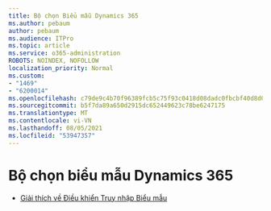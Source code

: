 ```yaml
---
title: Bộ chọn Biểu mẫu Dynamics 365
ms.author: pebaum
author: pebaum
ms.audience: ITPro
ms.topic: article
ms.service: o365-administration
ROBOTS: NOINDEX, NOFOLLOW
localization_priority: Normal
ms.custom:
- "1469"
- "6200014"
ms.openlocfilehash: c79de9c4b70f96389fcb5c75f93c0418d08dadc0fbcbf40d8d0dc13143853087
ms.sourcegitcommit: b5f7da89a650d2915dc652449623c78be6247175
ms.translationtype: MT
ms.contentlocale: vi-VN
ms.lasthandoff: 08/05/2021
ms.locfileid: "53947357"
---
```

# <a name="dynamics-365-form-selector"></a>Bộ chọn biểu mẫu Dynamics 365

* [Giải thích về Điều khiển Truy nhập Biểu mẫu](https://docs.microsoft.com/dynamics365/customer-engagement/customize/control-access-forms)
